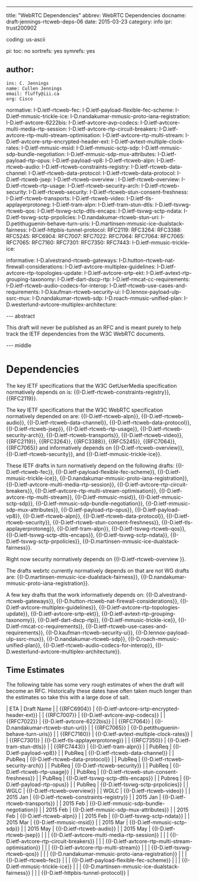 ---
title: "WebRTC Dependencies"
abbrev: WebRTC Dependencies
docname: draft-jennings-rtcweb-deps-06
date: 2015-03-23
category: info
ipr: trust200902

coding: us-ascii

pi:
  toc: no
  sortrefs: yes
  symrefs: yes

author:
 -
    ins: C. Jennings
    name: Cullen Jennings
    email: fluffy@iii.ca
    org: Cisco 


normative:
  I-D.ietf-rtcweb-fec:
  I-D.ietf-payload-flexible-fec-scheme:
  I-D.ietf-mmusic-trickle-ice:
  I-D.nandakumar-mmusic-proto-iana-registration:
  I-D.ietf-avtcore-6222bis:
  I-D.ietf-avtcore-avp-codecs:
  I-D.ietf-avtcore-multi-media-rtp-session:
  I-D.ietf-avtcore-rtp-circuit-breakers:
  I-D.ietf-avtcore-rtp-multi-stream-optimisation:
  I-D.ietf-avtcore-rtp-multi-stream:
  I-D.ietf-avtcore-srtp-encrypted-header-ext:
  I-D.ietf-avtext-multiple-clock-rates:
  I-D.ietf-mmusic-msid:
  I-D.ietf-mmusic-sctp-sdp:
  I-D.ietf-mmusic-sdp-bundle-negotiation:
  I-D.ietf-mmusic-sdp-mux-attributes:
  I-D.ietf-payload-rtp-opus:
  I-D.ietf-payload-vp8:
  I-D.ietf-rtcweb-alpn:
  I-D.ietf-rtcweb-audio:
  I-D.ietf-rtcweb-constraints-registry:
  I-D.ietf-rtcweb-data-channel:
  I-D.ietf-rtcweb-data-protocol:
  I-D.ietf-rtcweb-data-protocol:
  I-D.ietf-rtcweb-jsep:
  I-D.ietf-rtcweb-overview :
  I-D.ietf-rtcweb-overview:
  I-D.ietf-rtcweb-rtp-usage:
  I-D.ietf-rtcweb-security-arch:
  I-D.ietf-rtcweb-security:
  I-D.ietf-rtcweb-security:
  I-D.ietf-rtcweb-stun-consent-freshness:
  I-D.ietf-rtcweb-transports:
  I-D.ietf-rtcweb-video:
  I-D.ietf-tls-applayerprotoneg:
  I-D.ietf-tram-alpn:
  I-D.ietf-tram-stun-dtls:
  I-D.ietf-tsvwg-rtcweb-qos:
  I-D.ietf-tsvwg-sctp-dtls-encaps:
  I-D.ietf-tsvwg-sctp-ndata:
  I-D.ietf-tsvwg-sctp-prpolicies:
  I-D.nandakumar-rtcweb-stun-uri:
  I-D.petithuguenin-behave-turn-uris:
  I-D.martinsen-mmusic-ice-dualstack-fairness:
  I-D.ietf-httpbis-tunnel-protocol:
  RFC2119:
  RFC3264:
  RFC3388:
  RFC5245:
  RFC6904:
  RFC7007:
  RFC7022:
  RFC7064:
  RFC7064:
  RFC7065:
  RFC7065:
  RFC7160:
  RFC7301:
  RFC7350:
  RFC7443:
  I-D.ietf-mmusic-trickle-ice:
  

informative:
  I-D.alvestrand-rtcweb-gateways:
  I-D.hutton-rtcweb-nat-firewall-considerations:
  I-D.ietf-avtcore-multiplex-guidelines:
  I-D.ietf-avtcore-rtp-topologies-update:
  I-D.ietf-avtcore-srtp-ekt:
  I-D.ietf-avtext-rtp-grouping-taxonomy:
  I-D.ietf-dart-dscp-rtp:
  I-D.ietf-rmcat-cc-requirements:
  I-D.ietf-rtcweb-audio-codecs-for-interop:
  I-D.ietf-rtcweb-use-cases-and-requirements:
  I-D.kaufman-rtcweb-security-ui:
  I-D.lennox-payload-ulp-ssrc-mux:
  I-D.nandakumar-rtcweb-sdp:
  I-D.roach-mmusic-unified-plan:
  I-D.westerlund-avtcore-multiplex-architecture:


--- abstract

This draft will never be published as an RFC and is meant purely to help track the
IETF dependencies from the W3C WebRTC documents.

--- middle

Dependencies
============

The key IETF specifications that the W3C GetUserMedia specification normatively depends on is:
{{I-D.ietf-rtcweb-constraints-registry}},
{{RFC2119}}.

The key IETF specifications that the W3C WebRTC specification normatively
depended on are:
{{I-D.ietf-rtcweb-alpn}},
{{I-D.ietf-rtcweb-audio}},
{{I-D.ietf-rtcweb-data-channel}},
{{I-D.ietf-rtcweb-data-protocol}},
{{I-D.ietf-rtcweb-jsep}},
{{I-D.ietf-rtcweb-rtp-usage}},
{{I-D.ietf-rtcweb-security-arch}},
{{I-D.ietf-rtcweb-transports}},
{{I-D.ietf-rtcweb-video}},
{{RFC2119}},
{{RFC3264}},
{{RFC3388}},
{{RFC5245}},
{{RFC7064}},
{{RFC7065}}
and informatively depends on 
{{I-D.ietf-rtcweb-overview}}, 
{{I-D.ietf-rtcweb-security}},
and 
{{I-D.ietf-mmusic-trickle-ice}}.

These IETF drafts in turn normatively depend on the following drafts:
{{I-D.ietf-rtcweb-fec}},
{{I-D.ietf-payload-flexible-fec-scheme}},
{{I-D.ietf-mmusic-trickle-ice}},
{{I-D.nandakumar-mmusic-proto-iana-registration}},
{{I-D.ietf-avtcore-multi-media-rtp-session}}, 
{{I-D.ietf-avtcore-rtp-circuit-breakers}}, 
{{I-D.ietf-avtcore-rtp-multi-stream-optimisation}}, 
{{I-D.ietf-avtcore-rtp-multi-stream}}, 
{{I-D.ietf-mmusic-msid}}, 
{{I-D.ietf-mmusic-sctp-sdp}}, 
{{I-D.ietf-mmusic-sdp-bundle-negotiation}}, 
{{I-D.ietf-mmusic-sdp-mux-attributes}}, 
{{I-D.ietf-payload-rtp-opus}}, 
{{I-D.ietf-payload-vp8}},
{{I-D.ietf-rtcweb-alpn}}, 
{{I-D.ietf-rtcweb-data-protocol}}, 
{{I-D.ietf-rtcweb-security}}, 
{{I-D.ietf-rtcweb-stun-consent-freshness}}, 
{{I-D.ietf-tls-applayerprotoneg}},
{{I-D.ietf-tram-alpn}}, 
{{I-D.ietf-tsvwg-rtcweb-qos}}, 
{{I-D.ietf-tsvwg-sctp-dtls-encaps}}, 
{{I-D.ietf-tsvwg-sctp-ndata}}, 
{{I-D.ietf-tsvwg-sctp-prpolicies}},
{{I-D.martinsen-mmusic-ice-dualstack-fairness}}.


Right now security normatively depends on
{{I-D.ietf-rtcweb-overview }}.


The drafts webrtc currently normatively depends on that are not WG drafts are:
{{I-D.martinsen-mmusic-ice-dualstack-fairness}},
{{I-D.nandakumar-mmusic-proto-iana-registration}}.


A few key drafts that the work informatively depends on:
{{I-D.alvestrand-rtcweb-gateways}}, 
{{I-D.hutton-rtcweb-nat-firewall-considerations}}, 
{{I-D.ietf-avtcore-multiplex-guidelines}}, 
{{I-D.ietf-avtcore-rtp-topologies-update}}, 
{{I-D.ietf-avtcore-srtp-ekt}}, 
{{I-D.ietf-avtext-rtp-grouping-taxonomy}}, 
{{I-D.ietf-dart-dscp-rtp}}, 
{{I-D.ietf-mmusic-trickle-ice}}, 
{{I-D.ietf-rmcat-cc-requirements}}, 
{{I-D.ietf-rtcweb-use-cases-and-requirements}}, 
{{I-D.kaufman-rtcweb-security-ui}}, 
{{I-D.lennox-payload-ulp-ssrc-mux}}, 
{{I-D.nandakumar-rtcweb-sdp}}, 
{{I-D.roach-mmusic-unified-plan}}, 
{{I-D.ietf-rtcweb-audio-codecs-for-interop}},
{{I-D.westerlund-avtcore-multiplex-architecture}}.


Time Estimates
-

The following table has some very rough estimates of when the draft will become an
RFC. Historically these dates have often taken much longer than the estimates
so take this with a large dose of salt.

| ETA            | Draft Name  |
| {{RFC6904}}    | {{I-D.ietf-avtcore-srtp-encrypted-header-ext}}  |
| {{RFC7007}}    | {{I-D.ietf-avtcore-avp-codecs}}  |
| {{RFC7022}}    | {{I-D.ietf-avtcore-6222bis}}  |
| {{RFC7064}}    | {{I-D.nandakumar-rtcweb-stun-uri}}  |
| {{RFC7065}}    | {{I-D.petithuguenin-behave-turn-uris}}  |
| {{RFC7160}}    | {{I-D.ietf-avtext-multiple-clock-rates}}  |
| {{RFC7301}}    | {{I-D.ietf-tls-applayerprotoneg}}  |
| {{RFC7350}}    | {{I-D.ietf-tram-stun-dtls}}  |
| {{RFC7443}}    | {{I-D.ietf-tram-alpn}}  |
| PubReq         | {{I-D.ietf-payload-vp8}}  |
| PubReq         | {{I-D.ietf-rtcweb-data-channel}}  |
| PubReq         | {{I-D.ietf-rtcweb-data-protocol}}  |
| PubReq         | {{I-D.ietf-rtcweb-security-arch}}  |
| PubReq         | {{I-D.ietf-rtcweb-security}}  |
| PubReq         | {{I-D.ietf-rtcweb-rtp-usage}}  |
| PubReq         | {{I-D.ietf-rtcweb-stun-consent-freshness}}  |
| PubReq         | {{I-D.ietf-tsvwg-sctp-dtls-encaps}}  |
| Pubreq         | {{I-D.ietf-payload-rtp-opus}}  |
| PubReq         | {{I-D.ietf-tsvwg-sctp-prpolicies}}  |
| WGLC           | {{I-D.ietf-rtcweb-overview}}  |
| WGLC           | {{I-D.ietf-rtcweb-video}}  |
| 2015 Jan       | {{I-D.ietf-rtcweb-constraints-registry}}  |
| 2015 Jan       | {{I-D.ietf-rtcweb-transports}}  |
| 2015 Feb       | {{I-D.ietf-mmusic-sdp-bundle-negotiation}}  |
| 2015 Feb       | {{I-D.ietf-mmusic-sdp-mux-attributes}}  |
| 2015 Feb       | {{I-D.ietf-rtcweb-alpn}}  |
| 2015 Feb       | {{I-D.ietf-tsvwg-sctp-ndata}}  |
| 2015 Mar       | {{I-D.ietf-mmusic-msid}}  |
| 2015 Mar       | {{I-D.ietf-mmusic-sctp-sdp}}  |
| 2015 May       | {{I-D.ietf-rtcweb-audio}}  |
| 2015 May       | {{I-D.ietf-rtcweb-jsep}}  |
|                | {{I-D.ietf-avtcore-multi-media-rtp-session}}  |
|                | {{I-D.ietf-avtcore-rtp-circuit-breakers}}  |
|                | {{I-D.ietf-avtcore-rtp-multi-stream-optimisation}}  |
|                | {{I-D.ietf-avtcore-rtp-multi-stream}}  |
|                | {{I-D.ietf-tsvwg-rtcweb-qos}}  |
|                | {{I-D.nandakumar-mmusic-proto-iana-registration}} |
|                | {{I-D.ietf-rtcweb-fec}} |
|                | {{I-D.ietf-payload-flexible-fec-scheme}} | 
|                | {{I-D.ietf-mmusic-trickle-ice}}  |
|                | {{I-D.martinsen-mmusic-ice-dualstack-fairness}} |
|                | {{I-D.ietf-httpbis-tunnel-protocol}} |
